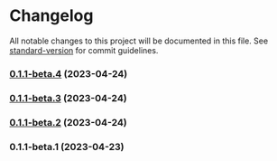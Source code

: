 # Changelog

All notable changes to this project will be documented in this file. See [standard-version](https://github.com/conventional-changelog/standard-version) for commit guidelines.

### [0.1.1-beta.4](https://github.com/Moonlightjs/prisma-module-generator/compare/v0.1.1-beta.3...v0.1.1-beta.4) (2023-04-24)

### [0.1.1-beta.3](https://github.com/Moonlightjs/prisma-module-generator/compare/v0.1.1-beta.2...v0.1.1-beta.3) (2023-04-24)

### [0.1.1-beta.2](https://github.com/Moonlightjs/prisma-module-generator/compare/v0.1.1-beta.1...v0.1.1-beta.2) (2023-04-24)

### 0.1.1-beta.1 (2023-04-23)
